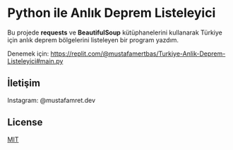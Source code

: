 # Python ile Anlık Deprem Listeleyici

Bu projede **requests** ve **BeautifulSoup** kütüphanelerini kullanarak Türkiye için anlık deprem bölgelerini listeleyen bir program yazdım.
       
Denemek için: https://replit.com/@mustafamertbas/Turkiye-Anlik-Deprem-Listeleyici#main.py
## İletişim
Instagram: @mustafamret.dev

## License

[MIT](https://choosealicense.com/licenses/mit/)
